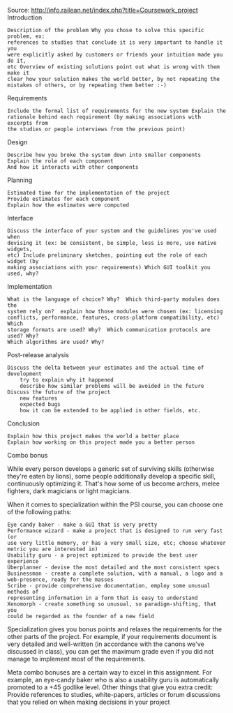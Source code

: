  Source: http://info.railean.net/index.php?title=Coursework_project
 Introduction

    Description of the problem Why you chose to solve this specific problem, ex:
    references to studies that conclude it is very important to handle it you
    were explicitly asked by customers or friends your intuition made you do it,
    etc Overview of existing solutions point out what is wrong with them make it
    clear how your solution makes the world better, by not repeating the
    mistakes of others, or by repeating them better :-)

Requirements

    Include the formal list of requirements for the new system Explain the
    rationale behind each requirement (by making associations with excerpts from
    the studies or people interviews from the previous point)

Design

    Describe how you broke the system down into smaller components
    Explain the role of each component
    And how it interacts with other components

Planning

    Estimated time for the implementation of the project
    Provide estimates for each component
    Explain how the estimates were computed

Interface

    Discuss the interface of your system and the guidelines you've used when
    devising it (ex: be consistent, be simple, less is more, use native widgets,
    etc) Include preliminary sketches, pointing out the role of each widget (by
    making associations with your requirements) Which GUI toolkit you used, why?

Implementation

    What is the language of choice? Why?  Which third-party modules does the
    system rely on?  explain how those modules were chosen (ex: licensing
    conflicts, performance, features, cross-platform compatibility, etc) Which
    storage formats are used? Why?  Which communication protocols are used? Why?
    Which algorithms are used? Why?

Post-release analysis

    Discuss the delta between your estimates and the actual time of development
        try to explain why it happened
        describe how similar problems will be avoided in the future
    Discuss the future of the project
        new features
        expected bugs
        how it can be extended to be applied in other fields, etc.

Conclusion

    Explain how this project makes the world a better place
    Explain how working on this project made you a better person


Combo bonus

While every person develops a generic set of surviving skills (otherwise they're
eaten by lions), some people additionally develop a specific skill, continuously
optimizing it. That's how some of us become archers, melee fighters, dark
magicians or light magicians.

When it comes to specialization within the PSI course, you can choose one of the
following paths:

    Eye candy baker - make a GUI that is very pretty
    Performance wizard - make a project that is designed to run very fast (or
    use very little memory, or has a very small size, etc; choose whatever
    metric you are interested in)
    Usability guru - a project optimized to provide the best user experience
    Überplanner - devise the most detailed and the most consistent specs
    Businessman - create a complete solution, with a manual, a logo and a
    web-presence, ready for the masses
    Scribe - provide comprehensive documentation, employ some unusual methods of
    representing information in a form that is easy to understand
    Xenomorph - create something so unusual, so paradigm-shifting, that you
    could be regarded as the founder of a new field


Specialization gives you bonus points and relaxes the requirements for the other
parts of the project. For example, if your requirements document is very
detailed and well-written (in accordance with the canons we've discussed in
class), you can get the maximum grade even if you did not manage to implement
most of the requirements.

Meta combo bonuses are a certain way to excel in this assignment. For example,
an eye-candy baker who is also a usability guru is automatically promoted to a
+45 godlike level.
Other things that give you extra credit:
Provide references to studies, white-papers, articles or forum discussions that
you relied on when making decisions in your project

